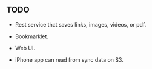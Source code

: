 ## TODO

* Rest service that saves links, images, videos, or pdf.

* Bookmarklet.

* Web UI.

* iPhone app can read from sync data on S3.